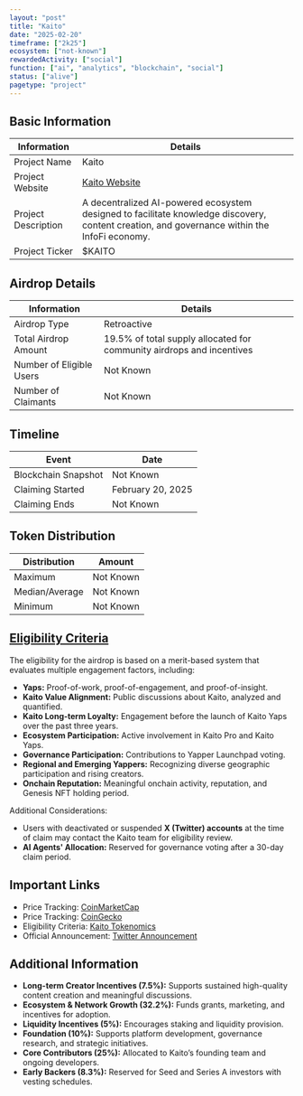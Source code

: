 ```yaml
---
layout: "post"
title: "Kaito"
date: "2025-02-20"
timeframe: ["2k25"]
ecosystem: ["not-known"]
rewardedActivity: ["social"]
function: ["ai", "analytics", "blockchain", "social"]
status: ["alive"]
pagetype: "project"
---
```


## Basic Information

| Information         | Details                                                                                                                                      |
| ------------------- | -------------------------------------------------------------------------------------------------------------------------------------------- |
| Project Name        | Kaito                                                                                                                                        |
| Project Website     | [Kaito Website](https://kaito.ai)                                                                                                            |
| Project Description | A decentralized AI-powered ecosystem designed to facilitate knowledge discovery, content creation, and governance within the InfoFi economy. |
| Project Ticker      | $KAITO                                                                                                                                       |

## Airdrop Details

| Information              | Details                                                               |
| ------------------------ | --------------------------------------------------------------------- |
| Airdrop Type             | Retroactive                                                           |
| Total Airdrop Amount     | 19.5% of total supply allocated for community airdrops and incentives |
| Number of Eligible Users | Not Known                                                             |
| Number of Claimants      | Not Known                                                             |

## Timeline

| Event               | Date              |
| ------------------- | ----------------- |
| Blockchain Snapshot | Not Known         |
| Claiming Started    | February 20, 2025 |
| Claiming Ends       | Not Known         |

## Token Distribution

| Distribution   | Amount    |
| -------------- | --------- |
| Maximum        | Not Known |
| Median/Average | Not Known |
| Minimum        | Not Known |

## [Eligibility Criteria](https://docs.kaito.ai/introducing-usdkaito/tokenomics)

The eligibility for the airdrop is based on a merit-based system that evaluates multiple engagement factors, including:

- **Yaps:** Proof-of-work, proof-of-engagement, and proof-of-insight.
- **Kaito Value Alignment:** Public discussions about Kaito, analyzed and quantified.
- **Kaito Long-term Loyalty:** Engagement before the launch of Kaito Yaps over the past three years.
- **Ecosystem Participation:** Active involvement in Kaito Pro and Kaito Yaps.
- **Governance Participation:** Contributions to Yapper Launchpad voting.
- **Regional and Emerging Yappers:** Recognizing diverse geographic participation and rising creators.
- **Onchain Reputation:** Meaningful onchain activity, reputation, and Genesis NFT holding period.

Additional Considerations:

- Users with deactivated or suspended **X (Twitter) accounts** at the time of claim may contact the Kaito team for eligibility review.
- **AI Agents' Allocation:** Reserved for governance voting after a 30-day claim period.

## Important Links

- Price Tracking: [CoinMarketCap](https://coinmarketcap.com/currencies/kaito)
- Price Tracking: [CoinGecko](https://www.coingecko.com/en/coins/kaito)
- Eligibility Criteria: [Kaito Tokenomics](https://docs.kaito.ai/introducing-usdkaito/tokenomics)
- Official Announcement: [Twitter Announcement](https://x.com/KaitoAI/status/1892518530454532490)

## Additional Information

- **Long-term Creator Incentives (7.5%):** Supports sustained high-quality content creation and meaningful discussions.
- **Ecosystem & Network Growth (32.2%):** Funds grants, marketing, and incentives for adoption.
- **Liquidity Incentives (5%):** Encourages staking and liquidity provision.
- **Foundation (10%):** Supports platform development, governance research, and strategic initiatives.
- **Core Contributors (25%):** Allocated to Kaito’s founding team and ongoing developers.
- **Early Backers (8.3%):** Reserved for Seed and Series A investors with vesting schedules.